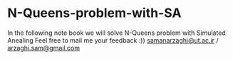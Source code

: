 # N-Queens-problem-with-SA
In the following note book we will solve N-Queens problem with Simulated Anealing
Feel free to mail me your feedback :))
samanarzaghi@ut.ac.ir / arzaghi.sam@gmail.com
